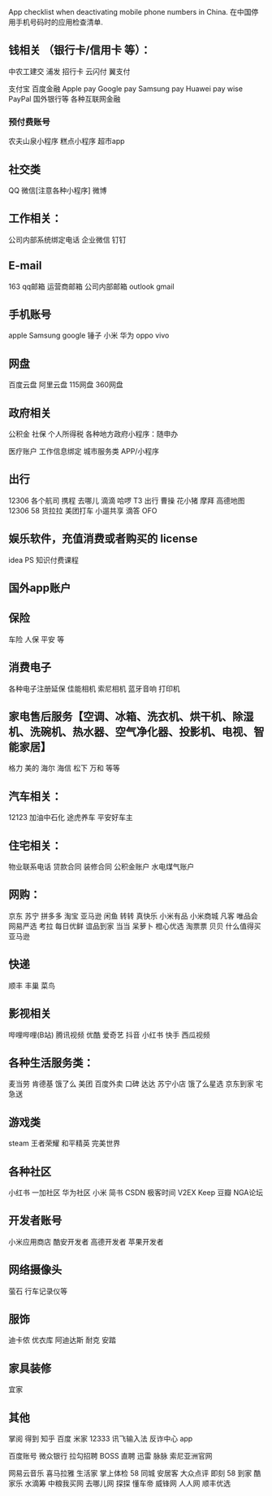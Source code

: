 
App checklist when deactivating mobile phone numbers in China.
在中国停用手机号码时的应用检查清单.


## 钱相关 （银行卡/信用卡 等）：
中农工建交
浦发
招行卡
云闪付
翼支付

支付宝
百度金融
Apple pay 
Google pay
Samsung pay
Huawei pay
wise
PayPal
国外银行等
各种互联网金融

### 预付费账号
农夫山泉小程序
糕点小程序
超市app

## 社交类
QQ
微信[注意各种小程序]
微博

## 工作相关：
公司内部系统绑定电话
企业微信
钉钉

## E-mail
163
qq邮箱
运营商邮箱
公司内部邮箱
outlook
gmail


## 手机账号
apple
Samsung
google
锤子
小米
华为
oppo
vivo


## 网盘
百度云盘
阿里云盘
115网盘
360网盘

## 政府相关
公积金
社保
个人所得税
各种地方政府小程序：随申办

医疗账户
工作信息绑定
城市服务类 APP/小程序


## 出行
12306
各个航司
携程
去哪儿
滴滴
哈啰
T3 出行
曹操
花小猪
摩拜
高德地图
12306 
58
货拉拉
美团打车
小遛共享
滴答
OFO

## 娱乐软件，充值消费或者购买的 license 
idea
PS
知识付费课程

## 国外app账户

## 保险
车险
人保
平安
等

## 消费电子
各种电子注册延保
佳能相机
索尼相机
蓝牙音响
打印机

## 家电售后服务【空调、冰箱、洗衣机、烘干机、除湿机、洗碗机、热水器、空气净化器、投影机、电视、智能家居】

格力
美的
海尔
海信
松下
万和
等等

## 汽车相关：
12123 
加油中石化
途虎养车
平安好车主

## 住宅相关：
物业联系电话
贷款合同
装修合同
公积金账户
水电煤气账户



## 网购：
京东
苏宁
拼多多
淘宝
亚马逊
闲鱼
转转
真快乐
小米有品
小米商城
凡客
唯品会
网易严选
考拉
每日优鲜
谊品到家
当当
呆萝卜
橙心优选
淘票票
贝贝
什么值得买
亚马逊

## 快递
顺丰
丰巢
菜鸟



## 影视相关
哔哩哔哩(B站)
腾讯视频
优酷
爱奇艺
抖音
小红书
快手
西瓜视频


## 各种生活服务类：
麦当劳
肯德基
饿了么
美团
百度外卖
口碑
达达
苏宁小店
饿了么星选
京东到家
宅急送


## 游戏类
steam
王者荣耀 
和平精英
完美世界


## 各种社区
小红书
一加社区
华为社区
小米
简书
CSDN
极客时间
V2EX
Keep
豆瓣
NGA论坛

## 开发者账号
小米应用商店
酷安开发者
高德开发者
苹果开发者


## 网络摄像头
萤石
行车记录仪等


## 服饰
迪卡侬
优衣库
阿迪达斯
耐克
安踏

## 家具装修
宜家

## 其他
掌阅
得到
知乎
百度
米家
12333 
讯飞输入法
反诈中心 app 

百度账号
微众银行
拉勾招聘
BOSS 直聘 
迅雷
脉脉
索尼亚洲官网

网易云音乐
喜马拉雅
生活家
掌上体检
58 同城
安居客
大众点评
即刻
58 到家
酷家乐
水滴筹
中粮我买网
去哪儿网
探探
懂车帝
威锋网
人人网
顺丰优选

